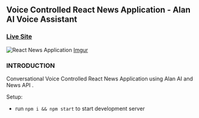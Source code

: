 ## Voice Controlled React News Application - Alan AI Voice Assistant

### [Live Site](https://news-reading-ai-pw4hqiwiu-tarunkumar.vercel.app/)

![React News Application](https://imgur.com/0d2mCel)
[Imgur](https://imgur.com/0d2mCel)

### INTRODUCTION
Conversational Voice Controlled React News Application using Alan AI and News API . 

Setup:
- run ```npm i && npm start``` to start development server
